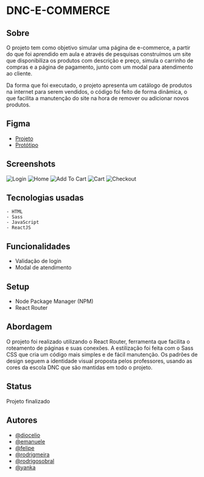 # DNC-E-COMMERCE

## Sobre

O projeto tem como objetivo simular uma página de e-commerce, a partir do que foi aprendido em aula e através de pesquisas construímos um site que disponibiliza os produtos com descrição e preço, simula o carrinho de compras e a página de pagamento, junto com um modal para atendimento ao cliente.

Da forma que foi executado, o projeto apresenta um catálogo de produtos na internet para serem vendidos, o código foi feito de forma dinâmica, o que facilita a manutenção do site na hora de remover ou adicionar novos produtos.


## Figma

 - [Projeto](https://www.figma.com/file/ahJSYLTVKQLunQBYmjH5vg/dnc-ecommerce-project?node-id=39-47&t=1FfVqEBJr9oPTtX5-0)
 - [Protótipo](https://www.figma.com/proto/ahJSYLTVKQLunQBYmjH5vg/dnc-ecommerce-project?node-id=39-47&scaling=min-zoom&page-id=0%3A1&starting-point-node-id=53%3A14)
## Screenshots

![Login](https://www.linkpicture.com/q/login_30.png)
![Home](https://www.linkpicture.com/q/home_53.png)
![Add To Cart](https://www.linkpicture.com/q/addToCart.png)
![Cart](https://www.linkpicture.com/q/cart_9.png)
![Checkout](https://www.linkpicture.com/q/checkout_1.png)


## Tecnologias usadas


    - HTML
    - Sass
    - JavaScript
    - ReactJS



## Funcionalidades

- Validação de login 
- Modal de atendimento


## Setup

- Node Package Manager (NPM)
- React Router

## Abordagem

 O projeto foi realizado utilizando o React Router, ferramenta que facilita o roteamento de páginas e suas conexões. A estilização foi feita com o Sass CSS que cria um código mais simples e de fácil manutenção.
 Os padrões de design seguem a identidade visual proposta pelos professores, usando as cores da escola DNC que são mantidas em todo o projeto.

## Status

Projeto finalizado

## Autores

- [@diocelio](https://github.com/)
- [@emanuele](https://github.com/)
- [@felipe](https://github.com/dopezinho)
- [@rodrigmeira](https://github.com/rodrigmeira)
- [@rodrigosobral](https://github.com/RodrigoSobralM)
- [@yanka](https://github.com/)
